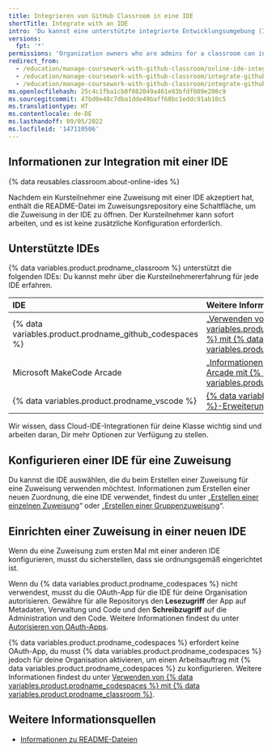 ```yaml
---
title: Integrieren von GitHub Classroom in eine IDE
shortTitle: Integrate with an IDE
intro: 'Du kannst eine unterstützte integrierte Entwicklungsumgebung (IDE) für Arbeitsaufträge vorkonfigurieren, die du in {% data variables.product.prodname_classroom %} erstellst.'
versions:
  fpt: '*'
permissions: 'Organization owners who are admins for a classroom can integrate {% data variables.product.prodname_classroom %} with an IDE. {% data reusables.classroom.classroom-admins-link %}'
redirect_from:
  - /education/manage-coursework-with-github-classroom/online-ide-integrations
  - /education/manage-coursework-with-github-classroom/integrate-github-classroom-with-an-online-ide
  - /education/manage-coursework-with-github-classroom/integrate-github-classroom-with-an-ide/integrate-github-classroom-with-an-online-ide
ms.openlocfilehash: 25c4c1fba1cb0f082049a461e03bfdf009e208c9
ms.sourcegitcommit: 47bd0e48c7dba1dde49baff60bc1eddc91ab10c5
ms.translationtype: HT
ms.contentlocale: de-DE
ms.lasthandoff: 09/05/2022
ms.locfileid: '147110506'
---
```

## Informationen zur Integration mit einer IDE

{% data reusables.classroom.about-online-ides %} 

Nachdem ein Kursteilnehmer eine Zuweisung mit einer IDE akzeptiert hat, enthält die README-Datei im Zuweisungsrepository eine Schaltfläche, um die Zuweisung in der IDE zu öffnen. Der Kursteilnehmer kann sofort arbeiten, und es ist keine zusätzliche Konfiguration erforderlich.

## Unterstützte IDEs

{% data variables.product.prodname_classroom %} unterstützt die folgenden IDEs: Du kannst mehr über die Kursteilnehmererfahrung für jede IDE erfahren.

| IDE | Weitere Informationen |
| :- | :- |
| {% data variables.product.prodname_github_codespaces %} | „[Verwenden von {% data variables.product.prodname_github_codespaces %} mit {% data variables.product.prodname_classroom %}](/education/manage-coursework-with-github-classroom/integrate-github-classroom-with-an-ide/using-github-codespaces-with-github-classroom)“ |
| Microsoft MakeCode Arcade | „[Informationen zur Verwendung von MakeCode Arcade mit {% data variables.product.prodname_classroom %}](/education/manage-coursework-with-github-classroom/about-using-makecode-arcade-with-github-classroom)“ |
| {% data variables.product.prodname_vscode %} | [{% data variables.product.prodname_classroom %}-Erweiterung](http://aka.ms/classroom-vscode-ext) im Visual Studio Marketplace |

Wir wissen, dass Cloud-IDE-Integrationen für deine Klasse wichtig sind und arbeiten daran, Dir mehr Optionen zur Verfügung zu stellen. 

## Konfigurieren einer IDE für eine Zuweisung

Du kannst die IDE auswählen, die du beim Erstellen einer Zuweisung für eine Zuweisung verwenden möchtest. Informationen zum Erstellen einer neuen Zuordnung, die eine IDE verwendet, findest du unter „[Erstellen einer einzelnen Zuweisung](/education/manage-coursework-with-github-classroom/create-an-individual-assignment)“ oder „[Erstellen einer Gruppenzuweisung](/education/manage-coursework-with-github-classroom/create-a-group-assignment)“.

## Einrichten einer Zuweisung in einer neuen IDE

Wenn du eine Zuweisung zum ersten Mal mit einer anderen IDE konfigurieren, musst du sicherstellen, dass sie ordnungsgemäß eingerichtet ist.

Wenn du {% data variables.product.prodname_codespaces %} nicht verwendest, musst du die OAuth-App für die IDE für deine Organisation autorisieren. Gewähre für alle Repositorys den **Lesezugriff** der App auf Metadaten, Verwaltung und Code und den **Schreibzugriff** auf die Administration und den Code. Weitere Informationen findest du unter [Autorisieren von OAuth-Apps](/github/authenticating-to-github/authorizing-oauth-apps).

{% data variables.product.prodname_codespaces %} erfordert keine OAuth-App, du musst {% data variables.product.prodname_codespaces %} jedoch für deine Organisation aktivieren, um einen Arbeitsauftrag mit {% data variables.product.prodname_codespaces %} zu konfigurieren. Weitere Informationen findest du unter [Verwenden von {% data variables.product.prodname_codespaces %} mit {% data variables.product.prodname_classroom %}](/education/manage-coursework-with-github-classroom/integrate-github-classroom-with-an-ide/using-github-codespaces-with-github-classroom#enabling-codespaces-for-your-organization).

## Weitere Informationsquellen

- [Informationen zu README-Dateien](/github/creating-cloning-and-archiving-repositories/about-readmes)
